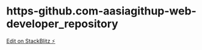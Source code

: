 # https-github.com-aasiagithup-web-developer_repository

[Edit on StackBlitz ⚡️](https://stackblitz.com/edit/stackblitz-starters-mj33uk)